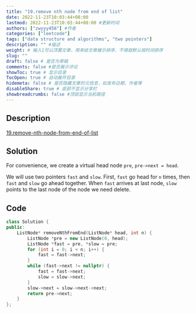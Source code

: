 ```yaml
---
title: "19.remove nth node from end of list"
date: 2022-11-23T10:03:44+08:00
lastmod: 2022-11-23T10:03:44+08:00 #更新时间
authors: ["zwyyy456"] #作者
categories: ["leetcode"]
tags: ["data structure and algorithms", "two pointers"]
description: "" #描述
weight: # 输入1可以顶置文章，用来给文章展示排序，不填就默认按时间排序
slug: ""
draft: false # 是否为草稿
comments: false #是否展示评论
showToc: true # 显示目录
TocOpen: true # 自动展开目录
hidemeta: false # 是否隐藏文章的元信息，如发布日期、作者等
disableShare: true # 底部不显示分享栏
showbreadcrumbs: false #顶部显示当前路径
---
```

## Description
[19.remove-nth-node-from-end-of-list](https://leetcode.cn/problems/remove-nth-node-from-end-of-list/)

## Solution
For convenience, we create a virtual head node `pre`, `pre->next = head`.

We will use two pointers `fast` and `slow`. First, `fast` go head for `n` times, then `fast` and `slow` go ahead together. When `fast` arrives at last node, `slow` points to the last node of the node we need delete.

## Code
```cpp
class Solution {
public:
    ListNode* removeNthFromEnd(ListNode* head, int n) {
        ListNode *pre = new ListNode(0, head);
        ListNode *fast = pre, *slow = pre;
        for (int i = 0; i < n; i++) {
            fast = fast->next;
        }
        while (fast->next != nullptr) {
            fast = fast->next;
            slow = slow->next;
        }
        slow->next = slow->next->next;
        return pre->next;
    }
};
```

